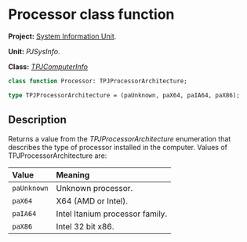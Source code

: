 # Processor class function

**Project:** [System Information Unit](../API.md).

**Unit:** _PJSysInfo_.

**Class:** _[TPJComputerInfo](./TPJComputerInfo.md)_

```pascal
class function Processor: TPJProcessorArchitecture;

type TPJProcessorArchitecture = (paUnknown, paX64, paIA64, paX86);
```

## Description

Returns a value from the _TPJProcessorArchitecture_ enumeration that describes the type of processor installed in the computer. Values of TPJProcessorArchitecture are:

| Value | Meaning |
|:------|:--------|
| `paUnknown` | Unknown processor. |
| `paX64` | X64 (AMD or Intel). |
| `paIA64` | Intel Itanium processor family. |
| `paX86` | Intel 32 bit x86. |
